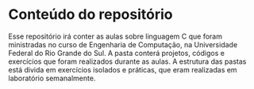 # Conteúdo do repositório

Esse repositório irá conter as aulas sobre linguagem C que foram ministradas no curso de Engenharia de Computação, na Universidade Federal do Rio Grande do Sul.
A pasta conterá projetos, códigos e exercícios que foram realizados durante as aulas.
A estrutura das pastas está divida em exercícios isolados e práticas, que eram realizadas em laboratório semanalmente.

